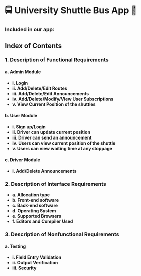 # 🚍 University Shuttle Bus App 🚎

### Included in our app:

## Index of Contents

### 1. Description of Functional Requirements
#### a. Admin Module
   - **i. Login**
   - **ii. Add/Delete/Edit Routes**
   - **iii. Add/Delete/Edit Announcements**
   - **iv. Add/Delete/Modify/View User Subscriptions**
   - **v. View Current Position of the shuttles**

#### b. User Module
   - **i. Sign up/Login**
   - **ii. Driver can update current position**
   - **iii. Driver can send an announcement**
   - **iv. Users can view current position of the shuttle**
   - **v. Users can view waiting time at any stoppage**

#### c. Driver Module
   - **i. Add/Delete Announcements**

### 2. Description of Interface Requirements
   - **a. Allocation type**
   - **b. Front-end software**
   - **c. Back-end software**
   - **d. Operating System**
   - **e. Supported Browsers**
   - **f. Editors and Compiler Used**

### 3. Description of Nonfunctional Requirements
#### a. Testing
   - **i. Field Entry Validation**
   - **ii. Output Verification**
   - **iii. Security**
